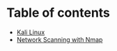 # Table of contents

* [Kali Linux](README.md)
* [Network Scanning with Nmap](network-scanning-with-nmap.md)
